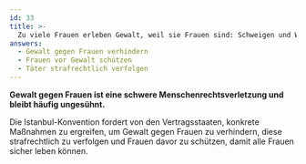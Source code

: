 ```yaml
---
id: 33
title: >-
  Zu viele Frauen erleben Gewalt, weil sie Frauen sind: Schweigen und Wegschauen sind keine Option. Alle Staaten müssen
answers:
  - Gewalt gegen Frauen verhindern
  - Frauen vor Gewalt schützen
  - Täter strafrechtlich verfolgen
---
```

**Gewalt gegen Frauen ist eine schwere Menschenrechtsverletzung und bleibt häufig ungesühnt.**

Die Istanbul-Konvention fordert von den Vertragsstaaten, konkrete Maßnahmen zu
ergreifen, um Gewalt gegen Frauen zu verhindern, diese strafrechtlich zu
verfolgen und Frauen davor zu schützen, damit alle Frauen sicher leben können.
